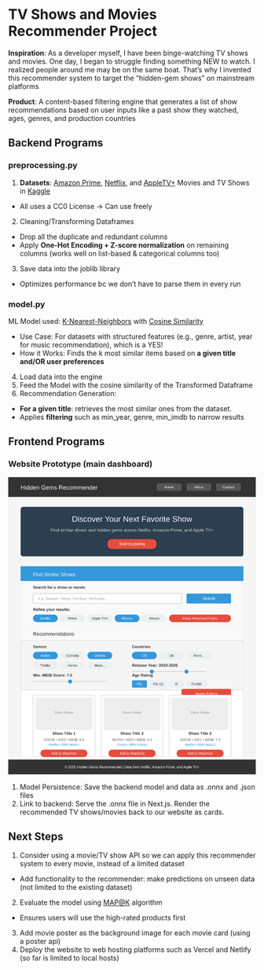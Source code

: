 # TV Shows and Movies Recommender Project

**Inspiration**: As a developer myself, I have been binge-watching TV shows and movies. One day, I began to struggle finding something NEW to watch. I realized people around me may be on the same boat. That’s why I invented this recommender system to target the “hidden-gem shows” on mainstream platforms

**Product**: A content-based filtering engine that generates a list of show recommendations based on user inputs like a past show they watched, ages, genres, and production countries

## Backend Programs

### preprocessing.py

1. **Datasets**: [Amazon Prime](https://www.kaggle.com/datasets/dgoenrique/amazon-prime-movies-and-tv-shows), [Netflix](https://www.kaggle.com/datasets/dgoenrique/netflix-movies-and-tv-shows), and [AppleTV+](https://www.kaggle.com/datasets/dgoenrique/apple-tv-movies-and-tv-shows) Movies and TV Shows in [Kaggle](https://www.kaggle.com/code/dgoenrique/a-simple-movie-tv-show-recommendation-system)

- All uses a CC0 License → Can use freely

2. Cleaning/Transforming Dataframes

- Drop all the duplicate and redundant columns
- Apply **One-Hot Encoding + Z-score normalization** on remaining columns (works well on list-based & categorical columns too)

3. Save data into the joblib library

- Optimizes performance bc we don’t have to parse them in every run

### model.py

ML Model used: [K-Nearest-Neighbors](https://www.datacamp.com/tutorial/k-nearest-neighbor-classification-scikit-learn) with [Cosine Similarity](https://memgraph.com/blog/cosine-similarity-python-scikit-learn)

- Use Case: For datasets with structured features (e.g., genre, artist, year for music recommendation), which is a YES!
- How it Works: Finds the k most similar items based on **a given title and/OR user preferences**

4. Load data into the engine
5. Feed the Model with the cosine similarity of the Transformed Dataframe
6. Recommendation Generation:

- **For a given title**: retrieves the most similar ones from the dataset.
- Applies **filtering** such as min_year, genre, min_imdb to narrow results

## Frontend Programs

### Website Prototype (main dashboard)

<img src="website-wireframe.svg" alt="website wireframe"/>

1. Model Persistence: Save the backend model and data as .onnx and .json files
2. Link to backend: Serve the .onnx file in Next.js. Render the recommended TV shows/movies back to our website as cards.

## Next Steps

1. Consider using a movie/TV show API so we can apply this recommender system to every movie, instead of a limited dataset

- Add functionality to the recommender: make predictions on unseen data (not limited to the existing dataset)

2. Evaluate the model using [MAP@K](https://www.evidentlyai.com/ranking-metrics/mean-average-precision-map#mean-average-precision-map) algorithm

- Ensures users will use the high-rated products first

3. Add movie poster as the background image for each movie card (using a poster api)
4. Deploy the website to web hosting platforms such as Vercel and Netlify (so far is limited to local hosts)
